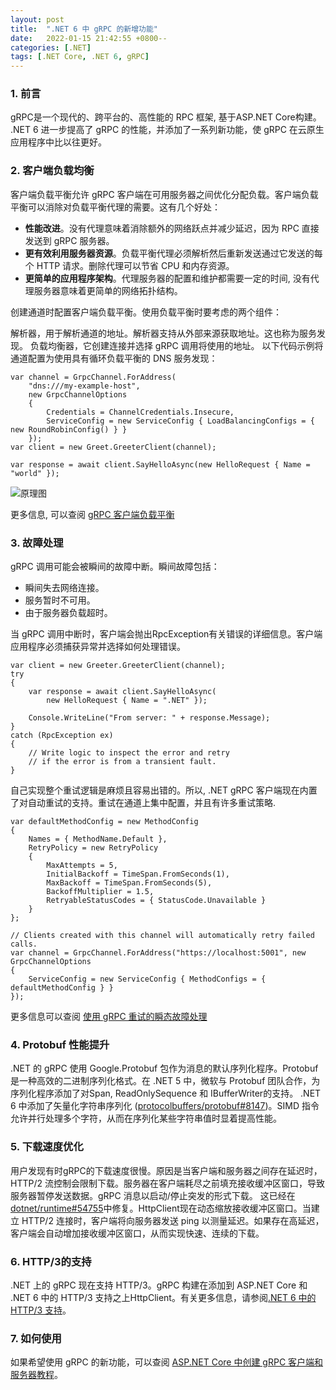 ```yaml
---
layout: post
title:  ".NET 6 中 gRPC 的新增功能"
date:   2022-01-15 21:42:55 +0800--
categories: [.NET]
tags: [.NET Core, .NET 6, gRPC]  
---
```


### 1. 前言
gRPC是一个现代的、跨平台的、高性能的 RPC 框架, 基于ASP.NET Core构建。
.NET 6 进一步提高了 gRPC 的性能，并添加了一系列新功能，使 gRPC 在云原生应用程序中比以往更好。

### 2. 客户端负载均衡

客户端负载平衡允许 gRPC 客户端在可用服务器之间优化分配负载。客户端负载平衡可以消除对负载平衡代理的需要。这有几个好处：

- **性能改进**。没有代理意味着消除额外的网络跃点并减少延迟，因为 RPC 直接发送到 gRPC 服务器。
- **更有效利用服务器资源**。负载平衡代理必须解析然后重新发送通过它发送的每个 HTTP 请求。删除代理可以节省 CPU 和内存资源。
- **更简单的应用程序架构**。代理服务器的配置和维护都需要一定的时间, 没有代理服务器意味着更简单的网络拓扑结构。
  

创建通道时配置客户端负载平衡。使用负载平衡时要考虑的两个组件：

解析器，用于解析通道的地址。解析器支持从外部来源获取地址。这也称为服务发现。
负载均衡器，它创建连接并选择 gRPC 调用将使用的地址。
以下代码示例将通道配置为使用具有循环负载平衡的 DNS 服务发现：

```CSharp
var channel = GrpcChannel.ForAddress(
    "dns:///my-example-host",
    new GrpcChannelOptions
    {
        Credentials = ChannelCredentials.Insecure,
        ServiceConfig = new ServiceConfig { LoadBalancingConfigs = { new RoundRobinConfig() } }
    });
var client = new Greet.GreeterClient(channel);

var response = await client.SayHelloAsync(new HelloRequest { Name = "world" });
```
![原理图](https://devblogs.microsoft.com/dotnet/wp-content/uploads/sites/10/2021/12/loadbalancing.gif)

更多信息, 可以查阅 [gRPC 客户端负载平衡](https://docs.microsoft.com/zh-cn/aspnet/core/grpc/loadbalancing?view=aspnetcore-6.0)

### 3. 故障处理
gRPC 调用可能会被瞬间的故障中断。瞬间故障包括：
- 瞬间失去网络连接。
- 服务暂时不可用。
- 由于服务器负载超时。

当 gRPC 调用中断时，客户端会抛出RpcException有关错误的详细信息。客户端应用程序必须捕获异常并选择如何处理错误。

```CSharp
var client = new Greeter.GreeterClient(channel);
try
{
    var response = await client.SayHelloAsync(
        new HelloRequest { Name = ".NET" });

    Console.WriteLine("From server: " + response.Message);
}
catch (RpcException ex)
{
    // Write logic to inspect the error and retry
    // if the error is from a transient fault.
}
```
自己实现整个重试逻辑是麻烦且容易出错的。所以, .NET gRPC 客户端现在内置了对自动重试的支持。重试在通道上集中配置，并且有许多重试策略.

```CSharp
var defaultMethodConfig = new MethodConfig
{
    Names = { MethodName.Default },
    RetryPolicy = new RetryPolicy
    {
        MaxAttempts = 5,
        InitialBackoff = TimeSpan.FromSeconds(1),
        MaxBackoff = TimeSpan.FromSeconds(5),
        BackoffMultiplier = 1.5,
        RetryableStatusCodes = { StatusCode.Unavailable }
    }
};

// Clients created with this channel will automatically retry failed calls.
var channel = GrpcChannel.ForAddress("https://localhost:5001", new GrpcChannelOptions
{
    ServiceConfig = new ServiceConfig { MethodConfigs = { defaultMethodConfig } }
});
```
更多信息可以查阅 [使用 gRPC 重试的瞬态故障处理](https://docs.microsoft.com/aspnet/core/grpc/retries)

### 4. Protobuf 性能提升
.NET 的 gRPC 使用 Google.Protobuf 包作为消息的默认序列化程序。Protobuf 是一种高效的二进制序列化格式。在 .NET 5 中，微软与 Protobuf 团队合作，为序列化程序添加了对Span<T>, ReadOnlySequence<T> 和 IBufferWriter<T>的支持。
.NET 6 中添加了矢量化字符串序列化 ([protocolbuffers/protobuf#8147](https://github.com/protocolbuffers/protobuf/pull/8147))。SIMD 指令允许并行处理多个字符，从而在序列化某些字符串值时显着提高性能。

### 5. 下载速度优化
用户发现有时gRPC的下载速度很慢。原因是当客户端和服务器之间存在延迟时，HTTP/2 流控制会限制下载。服务器在客户端耗尽之前填充接收缓冲区窗口，导致服务器暂停发送数据。gRPC 消息以启动/停止突发的形式下载。
这已经在[dotnet/runtime#54755](https://github.com/dotnet/runtime/pull/54755)中修复。HttpClient现在动态缩放接收缓冲区窗口。当建立 HTTP/2 连接时，客户端将向服务器发送 ping 以测量延迟。如果存在高延迟，客户端会自动增加接收缓冲区窗口，从而实现快速、连续的下载。

### 6. HTTP/3的支持
.NET 上的 gRPC 现在支持 HTTP/3。gRPC 构建在添加到 ASP.NET Core 和 .NET 6 中的 HTTP/3 支持之上HttpClient。有关更多信息，请参阅[.NET 6 中的 HTTP/3 支持](https://devblogs.microsoft.com/dotnet/http-3-support-in-dotnet-6/)。

### 7. 如何使用
如果希望使用 gRPC 的新功能，可以查阅 [ASP.NET Core 中创建 gRPC 客户端和服务器教程](https://docs.microsoft.com/zh-cn/aspnet/core/tutorials/grpc/grpc-start?view=aspnetcore-6.0&tabs=visual-studio)。



